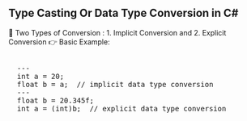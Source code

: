 ## Type Casting Or Data Type Conversion in C#

🔷 Two Types of Conversion : 1. Implicit Conversion and 2. Explicit Conversion 
👉 Basic Example: 
<pre> 
  ---
  int a = 20;
  float b = a;  // implicit data type conversion 
  ---
  float b = 20.345f;
  int a = (int)b;  // explicit data type conversion 
</pre>
